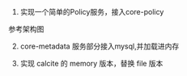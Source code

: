 1. 实现一个简单的Policy服务，接入core-policy

参考架构图

2. core-metadata 服务部分接入mysql,并加载进内存


3. 实现 calcite 的 memory 版本，替换 file 版本

